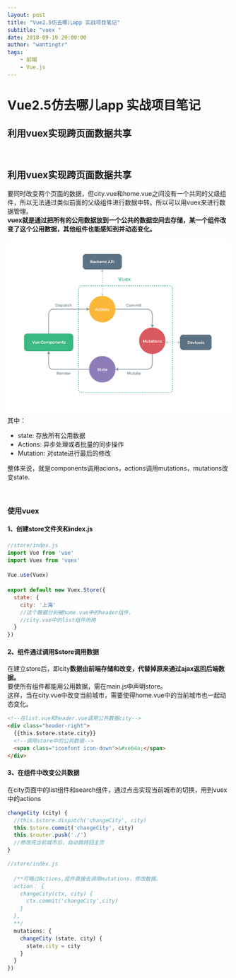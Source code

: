 ```yaml
---
layout: post
title: "Vue2.5仿去哪儿app 实战项目笔记"
subtitle: "vuex "
date: 2018-09-10 20:00:00
author: "wantingtr"
tags:
    - 前端
    - Vue.js
---
```

# Vue2.5仿去哪儿app 实战项目笔记
## 利用vuex实现跨页面数据共享  

&nbsp;

## 利用vuex实现跨页面数据共享  
要同时改变两个页面的数据，但city.vue和home.vue之间没有一个共同的父级组件，所以无法通过类似前面的父级组件进行数据中转。所以可以用vuex来进行数据管理。  
**vuex就是通过把所有的公用数据放到一个公共的数据空间去存储，某一个组件改变了这个公用数据，其他组件也能感知到并动态变化。**

![vuex](/img/post/vue/vuex.png)
其中：  
- state: 存放所有公用数据  
- Actions: 异步处理或者批量的同步操作
- Mutation: 对state进行最后的修改  

整体来说，就是components调用acions，actions调用mutations，mutations改变state.

&nbsp;
### 使用vuex
#### 1、创建store文件夹和index.js
```js
//store/index.js
import Vue from 'vue'
import Vuex from 'vuex'

Vue.use(Vuex)

export default new Vuex.Store({
  state: {
    city: '上海'
    //这个数据分别被home.vue中的header组件，
    //city.vue中的list组件所用
  }
})
```

#### 2、组件通过调用$store调用数据
在建立store后，即city**数据由前端存储和改变，代替掉原来通过ajax返回后端数据。**  
要使所有组件都能用公用数据，需在main.js中声明store。  
这样，当在city.vue中改变当前城市，需要使得home.vue中的当前城市也一起动态变化。

```html
<!--在list.vue和header.vue调用公共数据city-->
<div class="header-right">
  {{this.$store.state.city}}
  <!--调用store中的公共数据-->
  <span class="iconfont icon-down">&#xe64a;</span>
</div>
```
#### 3、在组件中改变公共数据
在city页面中的list组件和search组件，通过点击实现当前城市的切换，用到vuex中的actions

```js
changeCity (city) {
  //this.$store.dispatch('changeCity', city)
  this.$store.commit('changeCity', city)
  this.$router.push('./')
  //修改完当前城市后，自动跳转回主页
}
```  

```js
//store/index.js

  /**可略过Actions,组件直接去调用mutations，修改数据。
  action： {
    changeCity(ctx, city) {
      ctx.commit('changeCity',city)
    }
  },
  **/
  mutations: {
    changeCity (state, city) {
      state.city = city
    }
  }
})
```
